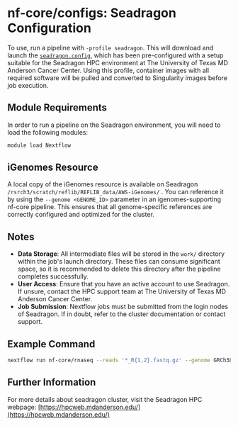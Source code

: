 # nf-core/configs: Seadragon Configuration

To use, run a pipeline with `-profile seadragon`. This will download and launch the [`seadragon.config`](../conf/seadragon.config), which has been pre-configured with a setup suitable for the Seadragon HPC environment at The University of Texas MD Anderson Cancer Center. Using this profile, container images with all required software will be pulled and converted to Singularity images before job execution.

## Module Requirements

In order to run a pipeline on the Seadragon environment, you will need to load the following modules:

```bash
module load Nextflow
```

## iGenomes Resource

A local copy of the iGenomes resource is available on Seadragon `/rsrch3/scratch/reflib/REFLIB_data/AWS-iGenomes/` . You can reference it by using the `--genome <GENOME_ID>` parameter in an igenomes-supporting nf-core pipeline. This ensures that all genome-specific references are correctly configured and optimized for the cluster.

## Notes

- **Data Storage**: All intermediate files will be stored in the `work/` directory within the job's launch directory. These files can consume significant space, so it is recommended to delete this directory after the pipeline completes successfully.
- **User Access**: Ensure that you have an active account to use Seadragon. If unsure, contact the HPC support team at The University of Texas MD Anderson Cancer Center.
- **Job Submission**: Nextflow jobs must be submitted from the login nodes of Seadragon. If in doubt, refer to the cluster documentation or contact support.

## Example Command

```bash
nextflow run nf-core/rnaseq --reads '*_R{1,2}.fastq.gz' --genome GRCh38 -profile seadragon
```

## Further Information

For more details about seadragon cluster, visit the Seadragon HPC webpage: [https://hpcweb.mdanderson.edu/](https://hpcweb.mdanderson.edu/)

